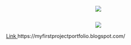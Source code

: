 <p align="center">
  <a href="https://ammiageu.github.io">
   <img src=https://i.postimg.cc/6phhJR7g/title.jpg/> </a>
</p>
<p align="center">
<img scr=https://i.postimg.cc/j53371yz/5445.jpg/>
  </p>

<p align="center">
  <a href="https://github.com/DenverCoder1/readme-typing-svg">
    <img src= https://i.postimg.cc/bv712Z8T/result-2.gif/>
</p>
<A HREF="Este es un linkl"> Link </A>https://myfirstprojectportfolio.blogspot.com/
